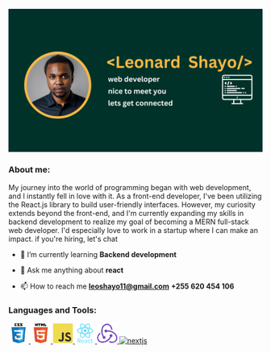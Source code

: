  
![I am a frontend developer ](https://github.com/leonard-shayo/leonard-shayo/blob/main/Black%20Modern%20Vlogger%20YouTube%20Banner.png)

<h3 align="left">About me:</h3>

<p align="left">My journey into the world of programming began with web development, and I instantly fell in love with it. As a front-end developer, I've been utilizing the React.js library to build user-friendly interfaces. However, my curiosity extends beyond the front-end, and I'm currently expanding my skills in backend development to realize my goal of becoming a MERN full-stack web developer. I'd especially love to work in a startup where I can make an impact. if you're hiring, let's chat </p>

- 🌱 I’m currently learning **Backend development**

- 💬 Ask me anything about **react**

- 📫 How to reach me **leoshayo11@gmail.com** **+255 620 454 106**
 

<h3 align="left">Languages and Tools:</h3>
<p align="left"> <a href="https://www.w3schools.com/css/" target="_blank" rel="noreferrer"> <img src="https://raw.githubusercontent.com/devicons/devicon/master/icons/css3/css3-original-wordmark.svg" alt="css3" width="40" height="40"/> </a> <a href="https://www.w3.org/html/" target="_blank" rel="noreferrer"> <img src="https://raw.githubusercontent.com/devicons/devicon/master/icons/html5/html5-original-wordmark.svg" alt="html5" width="40" height="40"/> </a> <a href="https://developer.mozilla.org/en-US/docs/Web/JavaScript" target="_blank" rel="noreferrer"> <img src="https://raw.githubusercontent.com/devicons/devicon/master/icons/javascript/javascript-original.svg" alt="javascript" width="40" height="40"/> </a> <a href="https://reactjs.org/" target="_blank" rel="noreferrer"> <img src="https://raw.githubusercontent.com/devicons/devicon/master/icons/react/react-original-wordmark.svg" alt="react" width="40" height="40"/> </a> <a href="https://redux.js.org" target="_blank" rel="noreferrer"> <img src="https://raw.githubusercontent.com/devicons/devicon/master/icons/redux/redux-original.svg" alt="redux" width="40" height="40"/> </a> <a href="https://nextjs.org/" target="_blank" rel="noreferrer"> <img src="https://cdn.worldvectorlogo.com/logos/nextjs-2.svg" alt="nextjs" width="40" height="40"/> </a></p>

 

